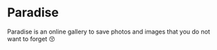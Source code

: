 # Paradise
Paradise is an online gallery to save photos and images that you do not want to forget 😚
